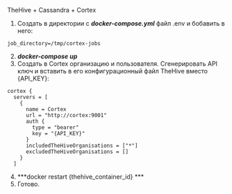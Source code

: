 TheHive + Cassandra + Cortex

1. Создать в директории с ***docker-compose.yml*** файл .env и бобавить в него:
```
job_directory=/tmp/cortex-jobs
```
2. ***docker-compose up***
3. Создать в Cortex организацию и пользователя. Сгенерировать API ключ и вставить в его конфигурационный файл TheHive вместо {API_KEY}:
```
cortex {
  servers = [
    {
      name = Cortex
      url = "http://cortex:9001"
      auth {
        type = "bearer"
        key = "{API_KEY}"
      }
      includedTheHiveOrganisations = ["*"]
      excludedTheHiveOrganisations = []
    }
  ]
```
4. ***docker restart {thehive_container_id} ***
5. Готово.

